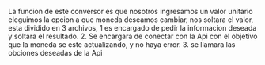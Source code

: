 La funcion de este conversor es que nosotros ingresamos un valor unitario eleguimos la opcion a que moneda deseamos cambiar, nos soltara el valor, esta dividido en 3 archivos, 1 es encargado de pedir la informacion deseada y soltara el resultado.
2. Se encargara de conectar con la Api con el objetivo que la moneda se este actualizando, y no haya error.
3. se llamara las obciones deseadas de la Api
